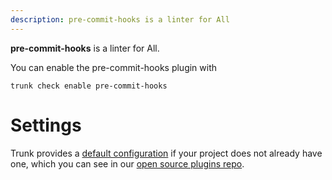 ```yaml
---
description: pre-commit-hooks is a linter for All
---
```


**pre-commit-hooks** is a linter for All.

You can enable the pre-commit-hooks plugin with

```shell
trunk check enable pre-commit-hooks
```

# Settings


Trunk provides a [default configuration](https://github.com/trunk-io/plugins/tree/main/linters/pre-commit-hooks) if your project does not already have one,
which you can see in our [open source plugins repo](https://github.com/trunk-io/plugins/tree/main).
